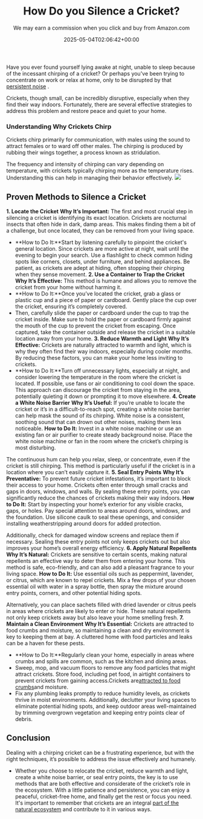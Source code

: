 ﻿---
author: We may earn a commission when you click and buy from Amazon.com
layout: post
title: How Do you Silence a Cricket?
date: '2025-05-04T02:06:42+00:00'
categories:
- Crickets
- Guide
tags: []
slug: /how-do-you-silence-a-cricket/
lastmod: 2025-05-07T12:21:27+03:00
---

Have you ever found yourself lying awake at night, unable to sleep because of the incessant chirping of a cricket? Or perhaps you've been trying to concentrate on work or relax at home, only to be disrupted by that
[persistent noise](https://pestpolicy.com/how-to-get-rid-of-crickets-outside/)
.

Crickets, though small, can be incredibly disruptive, especially when they find their way indoors. Fortunately, there are several effective strategies to address this problem and restore peace and quiet to your home.
### Understanding Why Crickets Chirp
Crickets chirp primarily for communication, with males using the sound to attract females or to ward off other males. The chirping is produced by rubbing their wings together, a process known as stridulation.

The frequency and intensity of chirping can vary depending on temperature, with crickets typically chirping more as the temperature rises. Understanding this can help in managing their behavior effectively.
![](/assets/img/03/How-Do-you-Silence-a-Cricket-300x200.jpg)
## Proven Methods to Silence a Cricket
**1. Locate the Cricket**
**Why It’s Important:**
The first and most crucial step in silencing a cricket is identifying its exact location. Crickets are nocturnal insects that often hide in dark, damp areas. This makes finding them a bit of a challenge, but once located, they can be removed from your living space.
- **How to Do It:**Start by listening carefully to pinpoint the cricket's general location. Since crickets are more active at night, wait until the evening to begin your search. Use a flashlight to check common hiding spots like corners, closets, under furniture, and behind appliances. Be patient, as crickets are adept at hiding, often stopping their chirping when they sense movement.
**2. Use a Container to Trap the Cricket**
**Why It’s Effective:**
This method is humane and allows you to remove the cricket from your home without harming it.
- **How to Do It:**Once you’ve located the cricket, grab a glass or plastic cup and a piece of paper or cardboard. Gently place the cup over the cricket, ensuring it’s completely covered.
- Then, carefully slide the paper or cardboard under the cup to trap the cricket inside. Make sure to hold the paper or cardboard firmly against the mouth of the cup to prevent the cricket from escaping. Once captured, take the container outside and release the cricket in a suitable location away from your home.
**3. Reduce Warmth and Light**
**Why It’s Effective:**
Crickets are naturally attracted to warmth and light, which is why they often find their way indoors, especially during cooler months. By reducing these factors, you can make your home less inviting to crickets.
- **How to Do It:**Turn off unnecessary lights, especially at night, and consider lowering the temperature in the room where the cricket is located. If possible, use fans or air conditioning to cool down the space. This approach can discourage the cricket from staying in the area, potentially quieting it down or prompting it to move elsewhere.
**4. Create a White Noise Barrier**
**Why It’s Useful:**
If you’re unable to locate the cricket or it’s in a difficult-to-reach spot, creating a white noise barrier can help mask the sound of its chirping. White noise is a consistent, soothing sound that can drown out other noises, making them less noticeable.
**How to Do It:**
Invest in a white noise machine or use an existing fan or air purifier to create steady background noise. Place the white noise machine or fan in the room where the cricket’s chirping is most disturbing.

The continuous hum can help you relax, sleep, or concentrate, even if the cricket is still chirping. This method is particularly useful if the cricket is in a location where you can’t easily capture it.
**5. Seal Entry Points**
**Why It’s Preventative:**
To prevent future cricket infestations, it’s important to block their access to your home. Crickets often enter through small cracks and gaps in doors, windows, and walls. By sealing these entry points, you can significantly reduce the chances of crickets making their way indoors.
**How to Do It:**
Start by inspecting your home’s exterior for any visible cracks, gaps, or holes. Pay special attention to areas around doors, windows, and the foundation. Use silicone caulk to seal these openings, and consider installing weatherstripping around doors for added protection.

Additionally, check for damaged window screens and replace them if necessary. Sealing these entry points not only keeps crickets out but also improves your home’s overall energy efficiency.
**6. Apply Natural Repellents**
**Why It’s Natural:**
Crickets are sensitive to certain scents, making natural repellents an effective way to deter them from entering your home. This method is safe, eco-friendly, and can also add a pleasant fragrance to your living space.
**How to Do It:**
Use essential oils such as peppermint, lavender, or citrus, which are known to repel crickets. Mix a few drops of your chosen essential oil with water in a spray bottle, then spray the mixture around entry points, corners, and other potential hiding spots.

Alternatively, you can place sachets filled with dried lavender or citrus peels in areas where crickets are likely to enter or hide. These natural repellents not only keep crickets away but also leave your home smelling fresh.
**7. Maintain a Clean Environment**
**Why It’s Essential:**
Crickets are attracted to food crumbs and moisture, so maintaining a clean and dry environment is key to keeping them at bay. A cluttered home with food particles and leaks can be a haven for these pests.
- **How to Do It:**Regularly clean your home, especially in areas where crumbs and spills are common, such as the kitchen and dining areas.
- Sweep, mop, and vacuum floors to remove any food particles that might attract crickets. Store food, including pet food, in airtight containers to prevent crickets from gaining access.Crickets are[attracted to food crumbs](https://pestpolicy.com/are-crickets-herbivores-or-omnivores/)and moisture.
- Fix any plumbing leaks promptly to reduce humidity levels, as crickets thrive in moist environments. Additionally, declutter your living spaces to eliminate potential hiding spots, and keep outdoor areas well-maintained by trimming overgrown vegetation and keeping entry points clear of debris.
## Conclusion
Dealing with a chirping cricket can be a frustrating experience, but with the right techniques, it’s possible to address the issue effectively and humanely.
- Whether you choose to relocate the cricket, reduce warmth and light, create a white noise barrier, or seal entry points, the key is to use methods that are both effective and considerate of the cricket’s role in the ecosystem.
With a little patience and persistence, you can enjoy a peaceful, cricket-free home, and finally get the rest or focus you need.
It's important to remember that crickets are an integral
[part of the natural ecosystem](https://pestpolicy.com/are-crickets-good-or-bad/)
and contribute to it in various ways.